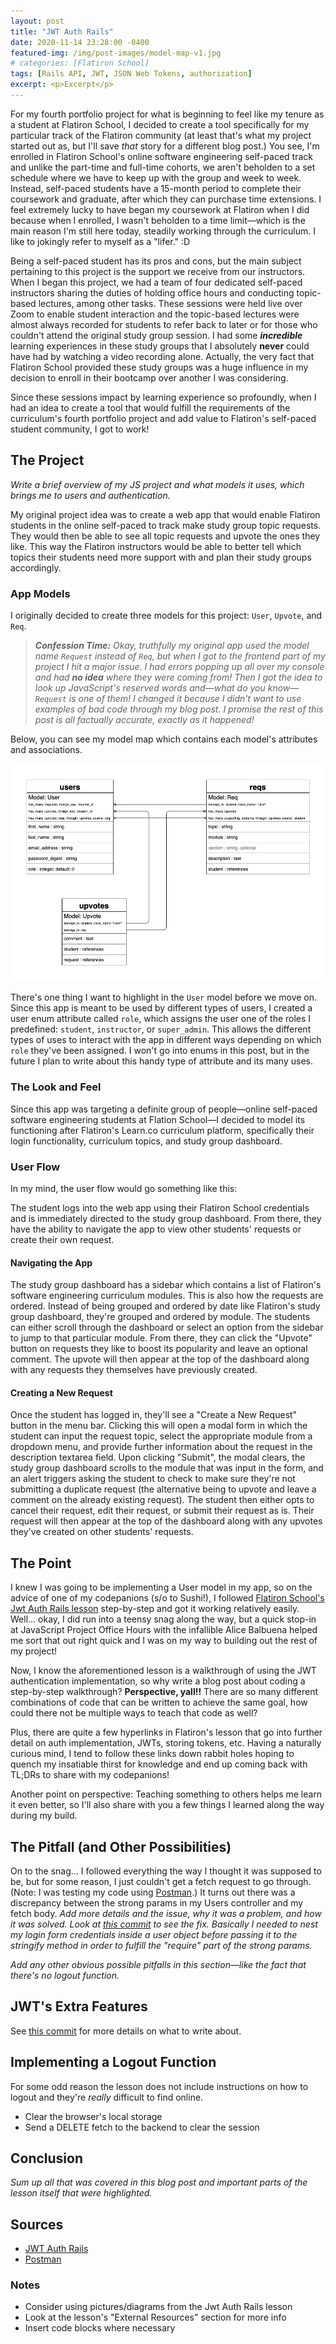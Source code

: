```yaml
---
layout: post
title: "JWT Auth Rails"
date: 2020-11-14 23:28:00 -0400
featured-img: /img/post-images/model-map-v1.jpg
# categories: [Flatiron School]
tags: [Rails API, JWT, JSON Web Tokens, authorization]
excerpt: <p>Excerpt</p>
---
```


For my fourth portfolio project for what is beginning to feel like my tenure as a student at Flatiron School, I decided to create a tool specifically for my particular track of the Flatiron community (at least that's what my project started out as, but I'll save _that_ story for a different blog post.) You see, I'm enrolled in Flatiron School's online software engineering self-paced track and unlike the part-time and full-time cohorts, we aren't beholden to a set schedule where we have to keep up with the group and week to week. Instead, self-paced students have a 15-month period to complete their coursework and graduate, after which they can purchase time extensions. I feel extremely lucky to have began my coursework at Flatiron when I did because when I enrolled, I wasn't beholden to a time limit—which is the main reason I'm still here today, steadily working through the curriculum. I like to jokingly refer to myself as a "lifer." :D

Being a self-paced student has its pros and cons, but the main subject pertaining to this project is the support we receive from our instructors. When I began this project, we had a team of four dedicated self-paced instructors sharing the duties of holding office hours and conducting topic-based lectures, among other tasks. These sessions were held live over Zoom to enable student interaction and the topic-based lectures were almost always recorded for students to refer back to later or for those who couldn't attend the original study group session. I had some _**incredible**_ learning experiences in these study groups that I absolutely **never** could have had by watching a video recording alone. Actually, the very fact that Flatiron School provided these study groups was a huge influence in my decision to enroll in their bootcamp over another I was considering.

Since these sessions impact by learning experience so profoundly, when I had an idea to create a tool that would fulfill the requirements of the curriculum's fourth portfolio project and add value to Flatiron's self-paced student community, I got to work!

## The Project

_Write a brief overview of my JS project and what models it uses, which brings me to users and authentication._

My original project idea was to create a web app that would enable Flatiron students in the online self-paced to track make study group topic requests. They would then be able to see all topic requests and upvote the ones they like. This way the Flatiron instructors would be able to better tell which topics their students need more support with and plan their study groups accordingly.

### App Models

I originally decided to create three models for this project: `User`, `Upvote`, and `Req`.

>_**Confession Time:** Okay, truthfully my original app used the model name `Request` instead of `Req`, but when I got to the frontend part of my project I hit a major issue. I had errors popping up all over my console and had **no idea** where they were coming from! Then I got the idea to look up JavaScript's reserved words and—what do you know—`Request` is one of them! I changed it because I didn't want to use examples of bad code through my blog post. I promise the rest of this post is all factually accurate, exactly as it happened!_

Below, you can see my model map which contains each model's attributes and associations.

![Model Map (v1)](/img/post-images/model-map-v1.jpg)

There's one thing I want to highlight in the `User` model before we move on. Since this app is meant to be used by different types of users, I created a user enum attribute called `role`, which assigns the user one of the roles I predefined: `student`, `instructor`, or `super_admin`. This allows the different types of uses to interact with the app in different ways depending on which `role` they've been assigned. I won't go into enums in this post, but in the future I plan to write about this handy type of attribute and its many uses.

### The Look and Feel

Since this app was targeting a definite group of people—online self-paced software engineering students at Flation School—I decided to model its functioning after Flatiron's Learn.co curriculum platform, specifically their login functionality, curriculum topics, and study group dashboard.

### User Flow

In my mind, the user flow would go something like this:

The student logs into the web app using their Flatiron School credentials and is immediately directed to the study group dashboard. From there, they have the ability to navigate the app to view other students' requests or create their own request.

#### Navigating the App

The study group dashboard has a sidebar which contains a list of Flatiron's software engineering curriculum modules. This is also how the requests are ordered. Instead of being grouped and ordered by date like Flatiron's study group dashboard, they're grouped and ordered by module. The students can either scroll through the dashboard or select an option from the sidebar to jump to that particular module. From there, they can click the "Upvote" button on requests they like to boost its popularity and leave an optional comment. The upvote will then appear at the top of the dashboard along with any requests they themselves have previously created.

#### Creating a New Request

Once the student has logged in, they'll see a "Create a New Request" button in the menu bar. Clicking this will open a modal form in which the student can input the request topic, select the appropriate module from a dropdown menu, and provide further information about the request in the description textarea field. Upon clicking "Submit", the modal clears, the study group dashboard scrolls to the module that was input in the form, and an alert triggers asking the student to check to make sure they're not submitting a duplicate request (the alternative being to upvote and leave a comment on the already existing request). The student then either opts to cancel their request, edit their request, or submit their request as is. Their request will then appear at the top of the dashboard along with any upvotes they've created on other students' requests.

## The Point

I knew I was going to be implementing a User model in my app, so on the advice of one of my codepanions (s/o to Sushi!), I followed [Flatiron School's Jwt Auth Rails lesson][JWT Auth Rails] step-by-step and got it working relatively easily. Well... okay, I did run into a teensy snag along the way, but a quick stop-in at JavaScript Project Office Hours with the infallible Alice Balbuena helped me sort that out right quick and I was on my way to building out the rest of my project!

Now, I know the aforementioned lesson is a walkthrough of using the JWT authentication implementation, so why write a blog post about coding a step-by-step walkthrough? **Perspective, yall!!** There are so many different combinations of code that can be written to achieve the same goal, how could there not be multiple ways to teach that code as well?

Plus, there are quite a few hyperlinks in Flatiron's lesson that go into further detail on auth implementation, JWTs, storing tokens, etc. Having a naturally curious mind, I tend to follow these links down rabbit holes hoping to quench my insatiable thirst for knowledge and end up coming back with TL;DRs to share with my codepanions!

Another point on perspective: Teaching something to others helps me learn it even better, so I'll also share with you a few things I learned along the way during my build.

## The Pitfall (and Other Possibilities)

On to the snag... I followed everything the way I thought it was supposed to be, but for some reason, I just couldn't get a fetch request to go through. (Note: I was testing my code using [Postman].) It turns out there was a discrepancy between the strong params in my Users controller and my fetch body. _Add more details and the issue, why it was a problem, and how it was solved. Look at [this commit](https://github.com/meg-gutshall/code-talk-requests-frontend/commit/0c74f3b5ff2a520aa4b6d02995554e2f15fb5cb1) to see the fix. Basically I needed to nest my login form credentials inside a user object before passing it to the stringify method in order to fulfill the "require" part of the strong params._

_Add any other obvious possible pitfalls in this section—like the fact that there's no logout function._

## JWT's Extra Features

See [this commit](https://github.com/meg-gutshall/code-talk-requests-backend/commit/cb785cb6dd356da239da6304b6220ba5b1ce976f) for more details on what to write about.

## Implementing a Logout Function

For some odd reason the lesson does not include instructions on how to logout and they're _really_ difficult to find online.

- Clear the browser's local storage
- Send a DELETE fetch to the backend to clear the session

## Conclusion

_Sum up all that was covered in this blog post and important parts of the lesson itself that were highlighted._

## Sources

- [JWT Auth Rails]
- [Postman]

[JWT Auth Rails]: https://learn.co/lessons/jwt-auth-rails "JWT Auth Rails – Learn.co"
[Postman]: https://www.postman.com/ "Postman"

### Notes

- Consider using pictures/diagrams from the Jwt Auth Rails lesson
- Look at the lesson's "External Resources" section for more info
- Insert code blocks where necessary
